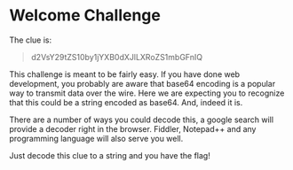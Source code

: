 # Welcome Challenge

The clue is:

> d2VsY29tZS10by1jYXB0dXJlLXRoZS1mbGFnIQ

This challenge is meant to be fairly easy. If you have done web development, you probably are aware that base64 encoding is a popular way to transmit data over the wire. Here we are expecting you to recognize that this could be a string encoded as base64. And, indeed it is.

There are a number of ways you could decode this, a google search will provide a decoder right in the browser. Fiddler, Notepad++ and any programming language will also serve you well.

Just decode this clue to a string and you have the flag!